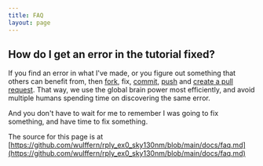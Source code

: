 ```yaml
---
title: FAQ
layout: page
---
```


## How do I get an error in the tutorial fixed?

If you find an error in what I've made, or you figure out something that others can benefit from, then [fork](https://docs.github.com/en/get-started/quickstart/fork-a-repo), fix, [commit](https://git-scm.com/docs/git-commit), [push](https://git-scm.com/docs/git-push) and [create a pull request](https://docs.github.com/en/desktop/contributing-and-collaborating-using-github-desktop/working-with-your-remote-repository-on-github-or-github-enterprise/creating-an-issue-or-pull-request). That way, we use the global brain power most efficiently, and avoid multiple humans spending time on discovering the same error.

And you don't have to wait for me to remember I was going to fix something, and have time to fix something.

The source for this page is at [https://github.com/wulffern/rply_ex0_sky130nm/blob/main/docs/faq.md](https://github.com/wulffern/rply_ex0_sky130nm/blob/main/docs/faq.md)